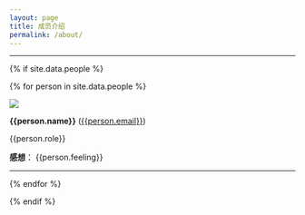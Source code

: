 ```yaml
---
layout: page
title: 成员介绍
permalink: /about/
---
```


---

{% if site.data.people %}

{% for person in site.data.people %}

![]({{person.photo}})

**{{person.name}}** ([{{person.email}}](mailto:{{person.email}}))

{{person.role}}

**感想**： {{person.feeling}}

---

{% endfor %}

{% endif %}
